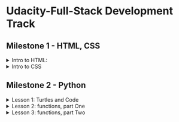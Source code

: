 # Udacity-Full-Stack Development Track
 
## Milestone 1 - HTML, CSS
<details>
  <summary>Intro to HTML: </summary>

  ### 1.1- Intoduction
  - The web is a collection of documents written in html.
  - **Hypertext**: is a form of text in which documents can refer(link) to other documents and resources.
  - The web is a hypertext system.
  ### 1.2- Web pages and servers
  - Web pages are usually stored on servers.
  - A server is a special computer that isn't fundamentally different from your personal computer, but they have a programs on them that answers the browser's requests.
  - All of the resources you see on a web page stored on the same server or from other web servers.
  - Usually, to load a web page, your browser sends a request for that page to a server.
  - Hypertext transfer protocol(HTTP): The rules of how the requests and responses are work.
  - The difference between addresses with http: and https: is whether the browser uses encryption to keep your data private (the S stands for Secure).
  - A web browser is an application, like Chrome, Firefox, Edge, or Safari, that is designed for displaying web pages.
  - HTML: Hypertext Markup language, is the language that provides the structure and the text of web page.
  ### 1.3- HTML and programming
  - Syntax: is a grammer rule of a language(Rules for how could you put your code together).
  - Formalism: Computers are stupid :"D. Computer take code literally, word for word letter for letter.
  - Nesting: Some bits of code is inside other bits of code in an orderly way.
  - Ther's a lot of Help and alot of people learing code and there is a lot of resources to help.
  - One of the most important resouces is documentations.
  - [MDN](https://developer.mozilla.org/en-US/)
  ### 1.4- Text Edittor and files
  - make file and save it with .html to open inside the browser.
  ### 1.5- The Job of HTML
  - Html is made of:
    - Text that the user will actually read in the browser.
    - Markup which tells the browser what that text should look like, how it's arranged, and within markups there can be resources.
    - Resources to include other files and documents like images and videos.
  ### 1.6- Markup
  - Markup is a text wich has special meaning.
  - it calles Tags.
  - tags always open with < and ends with > wich is usally calles angle brackts.
  - An opening tag marks the beginning of an element.
  - An closing tag marks the ending of an element.
  - Technically, < em >Hello!</ em > is an element.
  ### 1.7- Breaks and empty elements
  - Browser Collapse all witespaces together, So we don't see the line breaks we put on it.
  - Whitespace includes spaces, tabs, and line breaks. When the browser displays an HTML file, it treats a run of whitespace as a single space character. In order to create a line break that will show up in the browser, use the <code> br </code> tag.
  ### 1.8- Paragraphs
  - we use Paragraphs to markup all of Paragraphs.
  - using paragraph tags instead line break to tell the browser about the structure of our text.
  ### 1.9- Lots of elements
  - <code>sub</code>  and <code>sup</code> stand for "subscript" and "superscript". Originally, HTML started out as a tool for scientific and academic work; and these are really useful for science and math, like writing x2+3x+4 = 1 or chemical formulas like H2O.
  ### 1.10- Nested elements
  - Element can be inside other element.
  - Html can't be Overlap like this:
  ```
  <em> Text <sup> Text </em> text </sup>
  ```
  ### 1.11- Block and inline
  - <code>p</code> is a block element, which means the browser creates a box around it. It also generates a margin around this box, to visually separate the paragraph from surrounding elements.
  - <code>br</code> is an inline element that just creates a line break. It doesn't have a box around it and doesn't create any margin.
  - [Block Elements](https://developer.mozilla.org/en-US/docs/Web/HTML/Block-level_elements#Elements).
  - [Inline Elements](https://developer.mozilla.org/en-US/docs/Web/HTML/Inline_elements#Elements)
  ### 1.12- Practice — The div element
  - The <code>div</code> is short for division, because that's what this element is for—you can use it to divide up the page into different sections.
  - Like the paragraph <code>p</code> element, the division <code>div</code> element has an invisible box around it—and just like <code>p</code>, it can have a border, a margin, a width, a height, and so on.
  - But a <code>p</code> element is specifically meant to contain text. In contrast, the <code>div</code> element is a generic container for whatever other elements you might want to put inside. You can use the div element to organize the content and divide the page into sections.
  ### 1.13- Lists and implied close tags
  - The default display of an unordered list (ul) uses bullet points. The default display of an ordered list (ol) uses numbers.
  - <code>li</code> can be only occur inside <code>ol</code> or <code>ul</code> tags. so that li is an element for which the closing tag is optional.
  - when browser see <code>li</code> opening tag it knows that the previous <code>li</code> must be done, so the closing tag is optional.
  - But <code>ul</code> and <code>ol</code> tags must have closing tag.
  - if we leave off the closing <code>ol</code> or <code> ul </code>, then the browser will not know when our list ends! It will simply treat everything that comes after that point as part of the list
  - The <code>p</code> element is another example of an element for which the closing tag is optional.
  - when you leave off an optional closing tag, it is still implied—that is, the browser will figure out where the element should be closed, even though you didn't explicitly tell it.

  ### 1.14- Nested lists
  ```
  <ul>
    <li>Mammals
      <ol>
        <li>Raccoons
        <li>Gorillas
      </ol>
    <li>Reptiles
      <ol>
        <li>Iguanas
        <li>Cobras
      </ol>
    <li>Birds
      <ol>
        <li>Ostriches
        <li>Ravens
      </ol>
  </ul>
  ```
  ### 1.15- Practice — Indentation
  - Instead of writing like this:
  ```
  <p>
  Does indentation matter?
  </p>
  ```
  - Use Indentation
  ```
  <p>
      Does indentation matter?
  </p>
  ```
  ### 1.16- Practice — Implied close tags
  - Without the closing <code>p</code> tag, the browser will still close the element automatically—but not until it sees the next <code>p</code> element starting. So all of the text up until that point gets included in the contents of the blue p element.
  - With <code>li</code> and <code>p</code>, the browser can figure out where to close the element. But with an element like strong, there's no way for the browser to know where you want the emphasis to stop!
  - The <code>br</code> element is a void element— it doesn't have any contents (unlike <code>p</code>, which does have contents!).
  ### 1.17- Web addresses
  - URL: Uniform Resource Locator.
    - Uniform: Standerized
    - Resource: file or other data object
    - Locator: address for finding something.
  - A fully-qualified URL contains:
    - http, https, file -> protocols
    - :// -> separate protocol from the next part.
    - ex.com -> the domain name, which tells the browser what server to connect to.
    - file -> no domain followed it.
    - / -> file path.
    -  When you're linking to the top page (or home page) of a site, the URL does not need a file path after the domain name.
    - If we look at the URL for a file on your local system, we must give the file path instead of domain.
  ### 1.18- Links and the <code>a</code> tag
  - The web is based on the idea of hypertext.
  - ```<a href="http://example.net/stuff.html">Example Page</a>```: anchor element
    - href="http://example.net": hypertext reference attribute
    - The Example Page: contents (what the user actually clicks on)
    - </ a >: closing anchor tag
  ### 1.19- Adding images
  - ```<img src="https://fakeurl.example.net/fish.png" alt="Fish">```:
    - <code>src</code> -> url of the image file(it doesn't copy the file it just tell the browser where   to find it)
    - <code>alt</code> -> description of the image, (displayed if the file is missing or the user's network connection stops before the image is loaded or if the user can't see the image for instance if they are blind).
    - empty element -> No closes tag.
  - To create an image that is a link, put an img element between the open and close tags of an <code>a</code> element.
  - for instance:
  ```<a href="https://google.com"><img src="glogo.png" alt="Google!"></a>```
  
  ### 1.20- Files and relative URLs
  - Relative URLs Is a url that has the path of the file in the local computer
  - a url without :// the browser will treat it as a relative url and look for it as s file inside the computer.
  ### 1.21- Practice — Images and relative URLs
  -  attributes always go inside the start tag of an HTML element.
  - [placekitten](https://placekitten.com/)
  - [placebear](https://placebear.com/)
  ### 1.22- Documents: The DOCTYPE tag
  ``` <!DOCTYPE html> ```
  - without this tag browser will go into quirks mode, which trying to be compatable with older versions of html.
  ### 1.23- Documents: Head and body
  ```
  <!DOCTYPE html>
  <html lang="en">
    <head>
      <title>Title of your page</title>
    </head>
    <body>
      Content goes here! (Things like paragraphs, links, and images.)
    </body>
  </html>
  ```
  - **Are head and body required?**
  - In one sense, no, but in another sense, yes.
  - The grammar of HTML does not require that you literally write a <head> or <body> tag in your HTML code. Many web developers do write these. However, if you don't, the browser will attempt to place them into your code itself.
  - It needs to put the head element around certain elements that belong there, such as title; and to put the body element around the elements that form the document's body. This means that all the head elements must appear first, and the body elements after.
  ### 1.24- Validating HTML
  - Web browsers are very lenient about how they interpret HTML. They work around small errors and omissions.
  - [validator](https://validator.w3.org/)
  
</details>

 
<details>
  <summary>Intro to CSS</summary>

  ### 2.1- Starting with style
  - CSS -> cascading style sheet.
  - language for descriping the visual appearance of the web pages, including properites such as layout, colors and fonts.
  ### 2.2- Developer tools
  - Developer Tools makes this representation look like HTML, because that's a convenient way for web developers to see what's going on in the page. But the view that you see in Elements is actually a picture of the way the browser thinks about the page internally — not just a copy of the original HTML file.
  - **Google Chrome**: Open the Chrome menu at the top right of the browser window (the three vertical dots), select and select Tools > Developer Tools, OR
  - Right-click on any page element and select Inspect.
  ### 2.3- Text to trees
  - Text edittor -> made of text.
  - Browser -> image made of pixels.
  - The Browser reads html and it turns the code into the editor into a map(tree), and then tutns it into screen.
  - This kind of data structure called tree structure because each element can have a branch.
  - DOM -> Document object model, the particular tree structue for html.
  - DOM has tree structure for each html element.
  ### 2.4- Tree structure
  - Tree structure: Not diagram, it's data structure, a way that information can be organized.
  - Rules for trees structure:
    - The tree starts with a single node, the root, which has no incoming branches(no parent).
    - Each node can have branches to new nodes(Childrens).
    - Each (non-root) node can have only one incoming branch(one parent).
  ### 2.5- Trees to boxes
  - Tree structure tuns into boxs.
  - Each element displayed into a box.
  ### 2.6- Styling HTML directly
  - The first way is to use the style attribute to apply style directly to an HTML element.
  - The second way is to use the style element along with a ruleset.
  - when styles are applied directly to an HTML element using the style attribute, these are called inline styles.
  - The idea is that the style is being applied directly in the same line as the HTML element that it is styling.
  ### 2.7- Practice — Multiple styles
  ```<p style="color: blue; text-align: center;">Hello world!</p>```
  ### 2.8- Practice — Quotes or no quotes?
  - The quotes indicate where an attribute value starts and stops, even if there are spaces inside it.
  - An attribute value: the part that comes after the = sign.
  ```<p style=color: blue; text-align: center;>Hello world!</p>```
  - When we remove Quotes, the browser thinks <code>text-align:center;</code> is an attribute name not value.
  ### 2.9- Practice — Styling HTML separately
  - CSS is a different language from HTML. That means that it has its own syntax (or grammar), which is different from the syntax for HTML.
  ### 2.10- CSS syntax
  - There are two rulesets here. Each one has a selector and a block of rules.
  - The selector occurs at the start of each ruleset, and describes what elements the ruleset will be applied to.
  
  ```
    li {
      color: green;
      margin:20px;
    }
  ```
  - <code>li</code> -> selector
  - <code>color: green;</code> -> declaration / rule 
  - <code>{color: green;margin:20px;}</code> -> declaration block
  - <code>color:</code> -> property
  - <code>green;</code> -> value
  ### 2.11- Selectors: Type
  - Type selectors are written using just the type name.
  ### 2.12- Selectors: Class and ID
  - class: is a group of things with the same characteristic.
  - Whenever you see a CSS selector starting with a dot, you know you're looking at a selector that applies to the class of elements.
  ### 2.13- Selectors: Combining
  - [MDN](https://developer.mozilla.org/en-US/docs/Learn/CSS/Building_blocks/Selectors)
  ### 2.14- What's so "cascading" about CSS?
  - The term "cascading" in Cascading Style Sheets refers to the way that style properties "cascade" down the DOM tree, starting at the top. A style applied to the body element will affect the entire document. A style applied to a lower-level element will affect that element and all its descendants.
  - A style applied at a lower level can override a style at a higher level. For instance, if the body has color: red but a paragraph within the body has color: blue, the blue will apply to that paragraph and to any elements inside it:
  
  ```
    <style>
      body { color: red; }
      p { color: blue; }
    </style>
    <body>
      <p> This will be blue, not red. <br>
        <em> Same with this. </em> </p>
    </body>
  ```
  ### 2.15- Units
  - CSS allows you to specify heights (and other distances) using inches or centimeters, but a yard (36 inches) is a much larger unit than we usually use on the web.
  - The CSS unit em is named for the size of the letter "M", and comes from print typography. The HTML element < em > is short for "emphasis". They're spelled the same, and often pronounced the same, but they have no other relation between them at all.

  ### 2.16- Boxs
  - Each element is inside a box.
  ```
    <style>
      .blue_box {
        border: 10px solid blue;
        padding: 0.5em;
        width: 150px;
        height: 100px;
      }
    </style>

    <div class="blue_box">Hooray, a box!</div>
  ```
  ### 2.17- Percentages
  - The width property only changes the width of the contents. The padding, border, and margin are not included in the width (so they add extra width around the sides of the box!).
  ### 2.18- Learning more CSS
  - Use Reference and search engine.
  - [Reference](https://developer.mozilla.org/en-US/docs/Web/CSS/Reference).
  ### 2.19- Separating style
  - Linking stylesheets: To link to a stylesheet in your HTML file, add a link element to the head of the HTML file. The syntax for the link element is just like this:
  ```
    <link rel="stylesheet" href="style.css">
  ```
  - If you are linking to a stylesheet located on another web server, you will use a full URL in the href attribute. If you're linking to one that's in the same directory as your HTML file, you can just use the filename as a relative URL.
  ### 2.20- Color
  - In browser each primary color(red, green, blue) can have 256 possible values.
  - Each primary color is stored in a single byte, a space in memory that can hold a number from 0 to 255.
  - In all cases, we need to give the amount (or you could say the intensity) of each of the three primary colors: red, green, and blue (RGB).
  - We've been using the words "amount" and "intensity". What we really mean by this is the brightness of the light. Higher values indicate brighter (more intense) light, and lower values indicate darker (less intense) light.
  - By mixing different levels of red, green, and blue, we can get different colors, at different levels of brightness.
  - To make gray, use equal amounts of red, green, and blue. But if all three colors are equal to zero, you'll get black; and if all three are the maximum value (255, FF, or 100%) you'll get white.
  - what about hex values, like #00cc66 or #99ccff? These look strange, but they work the same way. Each pair of digits is a number that gives the intensity of red, green, or blue. The reason these values look strange is because they're in a different number system—instead of the decimal system that we are used to working with, these numbers are given in the hexadecimal system.
  - Hexadecimal is not as complex as it might appear. Instead of having 10 digits (0, 1, 2, 3, 4, 5, 6, 7, 8, 9), hexadecimal has 16. Since we don't have 16 number symbols, hexadecimal counts up to 9 and then starts using letters.
  ### 2.21- Practice — Searching for properties
  - Even experienced developers don't have every single property memorized. Fortunately, it's usually easy to find what you need by looking it up in the documentation or using your favorite search engine.
  - Most of the time, you can simply type in "CSS", followed by some words related to the property. For example, if you want to know how to set the background color, searching for "css background color" will turn up the results you're looking for.
  ### 2.22- fonts
  - use font-family property.
  - [Get Started with the Google Fonts API](https://developers.google.com/fonts/docs/getting_started)
  - [Google fonts](https://fonts.google.com/).
  ### 2.23- Practice — Fonts
  - We can style fonts using a bunch of separate declarations, like this:
  ```
    font-weight: bold;
    font-style: italic;
    font-size: 14pt;
    text-decoration: underline;
  ```
  - Or we can combine all of this styling info into one declaration, by using the short-hand font property. This can be very convenient!
  - What's not so convenient is that the values for the font property have to be in a certain specific order or they won't work. This is a great example of why it's important to get comfortable looking things up in the documentation.
  - [Font Shorthand Gotchas](https://css-tricks.com/almanac/properties/f/font/)
  - what's a "gotcha"? In computer science, a gotcha is some feature of the code that is likely to trip you up and cause a mistake—in this case, the CSS language makes it easy to write a font declaration that seems like it should work, but that is really in the wrong order.
  ### 2.24- Practice — Meaning vs. style
  - Something you may have wondered is why we have both <strong></strong> and font-weight: bold;. If you want to bold some text, it seems like you could use either of these—and they would have the same results.
  - And the same seems to be true of <em></em> and font-style: italic;.
  - Why would we need CSS style properties like font-weight and font-style, when we already have HTML elements like em and strong?
  - There are a couple of reasons for this.
  - The historical reason is that HTML was created before CSS, but the engineers who designed CSS wanted it to provide more customization than HTML alone did. The default way to show emphasis is by styling it as italic. But we don't have to do it that way — we can use CSS to override the default styles. For example, we could say that we want emphasized text to be red, or in a larger font size.
  - But the differences go deeper than that. HTML code isn't only used by browsers that display on the screen. It's also used by search engines, smart speaker apps, and other programs. Those programs can't see "boldface" or "italics", but they still need to know which text on a page is more important.
  - The <code>em</code> and <code>strong</code> elements specify the meaning of their contents. In contrast, the CSS style properties are just specifying the visual appearance.
  - To repeat this in more general terms: the HTML indicates what the contents mean, while the CSS indicates how the contents should look. Web programmers refer to this as semantic markup — using markup to indicate meaning, not just appearance.
  - For example, if we place some text inside an <code>em</code> element, this is our way of indicating that this text should be emphasized in some way. But to a program that's reading the page aloud to the user, it won't use italics; it will use tone of voice. And even in a page that _is_ displayed to the user, you might want it to be emphasized using color or another property, instead of with italics.
  ### 2.25- Practice — Containers
  ```
    <style>
      .box{
        width: 100px;
        height: 100px;
        text-align: center;
        font-size: 30px;
        font-weight: bold;
        font-family: sans-serif;
        float: right;
      }
    </style>
    <div class="box red">red</div>
    <div class="box green">green</div>
    <div class="box yellow">yellow</div>
  ```
  - Each box gets floated individually, which causes them to line up in a horizontal row rather than staying in a vertical stack.
  - behavior changes if we first put the three boxes inside a container <code>div</code>.
  ```
    <style>
      .box{
        width: 100px;
        height: 100px;
        text-align: center;
        font-size: 30px;
        font-weight: bold;
        font-family: sans-serif;
      }
      .container{
        float: right;
      }
    </style>
    <div class="container">
      <div class="box red">red</div>
      <div class="box green">green</div>
      <div class="box yellow">yellow</div>
    </div>
  ```
  ### 2.26- flexbox
  - [MDN](https://developer.mozilla.org/en-US/docs/Web/CSS/CSS_Flexible_Box_Layout/Basic_Concepts_of_Flexbox)
  ### 2.27- Practice — Flexbox
  - When using flexbox, it's important to understand how the size of the container element affects the layout of the boxes that are inside of it.
  ### 2.28- Replicating a design
  ```
    /* CSS  */
    ul{
      display: flex;
      flex-wrap: wrap;
      width: 335px;
      padding: 5px;
    }

    li{
      width: 95px;
      height: 95px;
      list-style: none;
      text-align: center;
      background-color: #89c9ff;
      margin: 5px;
      font: bold 80px sans-serif;
      border: 1px solid #000
    }
  ```

  ```
    <!DOCTYPE html>
    <html lang="en">
      <head>
        <title>Tic Tac Toes</title>
        <link rel="stylesheet" href="tictactoe.css">
      </head>
      <body>
        <ul>
          <li>X
          <li>
          <li>O

          <li>
          <li>X
          <li>O

          <li>X
          <li>O
          <li>
        </ul>
      </body>
    </html>
  ```

</details>


## Milestone 2 - Python
<details>
	<summary>Lesson 1: Turtles and Code</summary>

  ### 3.1- Starting out
  - **A program**: is a set of instructions for a computer. A program is made up of lines of code. Each line tells the computer a particular detail of those instructions.
  ### 3.2- Drawing with turtles 
  - turtles: A data object that knows how to draw lines on the screen.
  ```
    import turtle
    fred = turtle.Turtle()
    fred.color("red")
    fred.forward(100)
    fred.right(135)
    fred.forward(140)
    fred.right(135)
    fred.forward(100)
  ```
  ### 3.3- Variables
  - variable: A connection between a name in the code and some data in the computer’s memory.
  - assignment statement: <code>fred = turtle.Turtle()</code>
  - <code>fred</code>: gives the name of the variable
  - <code>=</code>: takes the thing on the right and assigns it to the name on the left
  - <code>turtle.Turtle()</code>: creates a new turtle data object in memory
  ### 3.4- Changing colors
  - colors in turtle code is a string.
  - Strings in Python code always appear in quotes. The string "123" is different from the number 123.
  - right(deg): When we want the turtle to turn right, we have to tell it how far to turn, and we use degrees of angle to do it.
  ### 3.5- Changing shapes
  - An integer: is a whole number with no fraction or decimal part. Integers can be positive, zero, or negative (like -5).
  - In Python, a list is written with square brackets around it, and commas separating the items.
  ### 3.6- Finding errors
  - python run code from top to the bottom.
  - The purpose of an error message is to tell you what might be wrong, and to point to the part of your code (usually, the line number) where the problem was detected.
  ### 3.7- Modules and methods
  - Python is a case-sensitive programming language: the case or capitalization of the letters matters.
  - A module: is a file with some useful code, which we can import into our program.
  - A method: is a named block of code that can be called to get the module to do something.
  - The import turtle statement: tells Python that you want to use the turtle module in your code.
  - <code>amy.forward(100)</code>: We're calling the <code>forward</code> method on a <code>Turtle</code> object named <code>amy</code>, and giving it the input <code>100</code>.
  ### 3.8- Comments
  - a comment is a message for human readers. The computer ignores comments when running the code. In Python, a comment line begins with <code>#</code>.
  - Comments can help make your program a lot easier to understand. 
  - Comments can also be a handy tool for experimenting with your code. If you want to temporarily "turn off" some code so that it doesn't run.
  - <code>amy.penup()</code> : Deactivate the pen so that the turtle stops drawing when moving.
  - <code>amy.pendown()</code> : Activate the pen so that the turtle starts drawing when moving.
  It's probably surprising that <code>amy.speed(0)</code> is the fastest speed. A speed of 0 means that no animation takes place to show the turtle moving—instead, the turtle jumps instantly from one spot to the next.
  ### 3.9- Practice — Order matters
  - by default, Python will run each line of code in order, from top to bottom. That means that the order in which you put the lines of code in your program can make a big difference.
  ### 3.10- Using variables
  Being able to assign a value to a variable <code>favorite_color = "cyan" </code>
  ... and then use this variable to do stuff elsewhere in your code ...
  <code>mary.color(favorite_color)</code>... is an important skill to have as a programmer!.
  - <code>blah = "purple"</code>: is a bad name because it makes the program harder for human beings to understand.
  - you can assign all sorts of other things to variables too, like lists and integers.
  ### 3.11- Looping
  ```
  for side in [1, 2, 3, 4, 5]:
      amy.forward(100)
      amy.right(72)
  ```
  - In this loop, what matters is the number of things there are in the list. For now, it doesn't matter what those things are — it just matters how many of them are in the list.
  - <em>Indentation</em> is how we indicate that a line of code is <em>inside</em> the loop.
  - In Python, indentation is important!
  - we can use whatever word we want in place of side.
  ### 3.12- Lists and loops
  - In Python, a list of items is written with square brackets around it, and commas separating the items.
  ```
  for side in [1, 2, 3, 4]:
      george.forward(100)
      george.right(90)
  ```
  -  Lists and for loops work closely together. But in the above example, we're not actually using the numbers in the list — we're just using the fact that there are four of them.
  -  we can use the numbers in the list, in the code that's inside the for loop.
  ```
  import turtle

  lengths = [10, 20, 30, 40, 50, 60, 70, 80]

  dizzy = turtle.Turtle()
  dizzy.color("blue")
  dizzy.width(5)

  for length in lengths:
      dizzy.forward(length)
      dizzy.right(90)
  ```
  - The lengths variable refers to a section of the computer's memory that contains the list [10, 20, 30, 40, 50, 60, 70, 80, 90, 100].
  - Each time the loop runs, the <code>length</code> variable gets assigned a single item from the<code>lengths</code> list.
  - The key idea behind all of this is that a for loop has a special variable built into the first line of the loop. In these examples, the variable is called length.
  ### 3.13- Practice — Loop variables
  ```
  for length in [10, 20, 30, 40, 50, 60]:
      length = 100
      dizzy.forward(length)
      dizzy.right(90)
  ```
  - The first line of the loop will assign a new value to length each time the loop runs. But then, the second line (length = 100) will re-assign length to the value 100. Thus, dizzy moves forward by 100 pixels every time.
  ```
  for length in [10, 20, 30, 40, 50, 60]:
      dizzy.forward(length)
      length = 100
      dizzy.forward(length)
  ```
  - dizzy goes forward by a length of 10, and then again by a length of 100 (for a total of 110).
  ### 3.14- Mystery shape
  - angles can be used in the for loop with different values.
  ### 3.15- Loops within loops
  - Nested loops.
  ```
  import turtle
  anna = turtle.Turtle()
  for path in [1, 2, 3, 4]:
      for step in [1, 2, 3]:
          anna.forward(10)
  ```
  - The inner loop runs three times for each pass through the outer loop, and the outer loop runs four times.
  - The turtle goes forward 10 pixels each time <code>anna.forward(10)</code> is called, and this happens 12 times total, because 4 × 3 = 12. So it goes 120 pixels forward in total.
  ### 3.16- Practice — Turtle methods
  - <code>anna.width(10)</code> : Change how thick the line is.
  - <code>anna.speed(0)</code> : Draw as fast as possible.
  - <code>anna.penup()</code> : Stop drawing.
  - <code>anna.pendown()</code> : Start drawing.
  - [Turtle Documentation](https://docs.python.org/3/library/turtle.html)

  ### 3.17- Practice — More loop variables
  - Remember, the first line of a for loop comes with a special sort of variable. We say it's a "special" variable because of the fact that each time the loop runs, the variable gets assigned the next value from the list. You don't see any assignment statements, but that's how for loops work.
  ### 3.18- Thinking about errors
  - There are really three major kinds of errors that come up in programming: syntax errors, usage errors, and logic errors.
  - Syntax errors are like spelling errors. When you're learning a new language, you'll probably make a lot of them. But once you're used to the language, you'll make very few.
  - Usage errors, This is when you ask the computer to do something that doesn't make sense. Ex: <code>alison.forward("orange")</code>
  - logic errors: The program runs fine — it doesn't crash — but it doesn't do what you wanted it to do, because what you wrote isn't what you meant. These are what people mean when they say, "The computer doesn't do what you want it to; it only does what you tell it to do."
  - **Indentation**: 
  ```
  for a in [1, 2, 3]:
      # code here will run 3 times.
      for b in [4, 5, 6]:
          # code in here will run 9 times
      # but code here will run only 3 times!
  ```
  ### 3.19- Rainbow turtles
  ```
  import turtle
  mai = turtle.Turtle()
  rainbow = ["red", "orange", "yellow", "green", "blue", "purple"]


  # Write whatever code you want here!
  mai.width(5)
  mai.speed(0)

  for color in rainbow:
      mai.color(color)
      for inner in [1,2,3,4,5]:
          mai.forward(50)
          mai.right(144)
      mai.right(60)
      mai.penup()
      mai.forward(50)
      mai.pendown()
      mai.hideturtle()
  ```
  ### 3.20- Review
  - A method call asks an object, such as a turtle, to perform some action, such as moving forward. A method call can take additional inputs.
  - Quotes are how we indicate a string value in Python.
  - NameError is a really common error message from Python, and it means that the code tried to use a variable before defining it. For instance, <code>matthew.right(45)</code> will give a NameError if you don't have a turtle named matthew yet.

</details>

<details>
	<summary>Lesson 2: functions, part One</summary>
  
  ### 4.1- Statements
  - There are two kinds of Statements:
    - Simple Statements
    - compound Statements
  - Simple Statements:
    - <code>sides = 12</code>: Assignment Statement.
    - <code>import turtle</code>: import Statement.
    - <code>mary.color("purple")</code>: Method call Statement.
  - Compound Statements Controls:
    - **Whether** the code runs.
    - **When** the code runs.
    - **How many** times the code runs.
  - **Control Flow**: is the order in which statements are executed in a piece of code.
  - The default control flow is from the top to the bottom.
  - Compound Statements change the default control flow.
  ### 4.2- The range function
  - The best programmers write fewer lines of code rather than more.
  - The list <code>[0, 1, 2, 3, 4, 5, 6]</code> has seven items, so we'll write <code>range(7)</code> instead.
  ### 4.3- Crunching numbers (1/2)
  - Expression: Is a piece of code that resolves to some values.
  - <code>5 + 9 * 2</code> -> Expression.
  - <code>+, * </code> -> Operators.
  - <code>5, 9, 2</code> -> Operands.
  - Some Usage for Expressions:
  ```
    howard = turtle.Turtle()
    for side in [1, 2, 3, 4, 5, 6, 7, 8, 9, 10]:
      howard.forward(side * 10)
      howard.right(90 - side)
  ```
  - Dividing 360 by <code>sides</code> will give the correct turning angle for any number of sides.
  ```
    sides = 5
    length = 100
    t = turtle.Turtle()
    t.color("orange")
    for side in range(sides):
        t.forward(length)
        t.right(360 / sides)
  ```
  ### 4.4- Crunching numbers (2/2)
  - To drow This shape:
  
  <p><img src="https://video.udacity-data.com/topher/2018/March/5ab5dd13_spirangle/spirangle.png"/></p>
  
  ```
  import turtle
  t = turtle.Turtle()
  t.color("cyan")

  for side in range(19):
      t.forward(side*10)
      t.right(120)
  ```
  ### 4.5- What's a function?
  - A function is a block of code that has a name, but that doesn't run until we tell it to.
  - We can tell a function to run by <em>calling</em> that function.
  - To <em>call</em> a function, use the name of the function, followed by parentheses.
  - **Callable code**: is the code that will only run when a call statement is used.
  -  A function call like <code>range(100)</code> do:
    - Runs the code in the function.
    - Passes <em>input</em> to the function.
    - Gets back some <em>output</em> from the function.
		
  - A **method** is a function that's associated with an object. It is a special kind of functions.
  - Every method is a function but not Every function is a method.
  - <code>edna.home()</code> is a call to the method named home on an object named <code>edna</code>.
  - <code>max(23, 17)</code> is a call to the function named <code>max</code>.
  - **Argument**: is a value that we can pass to a function when we call that function.
	
  ### 4.6- Defining functions

  ```

  def spiral():
      t = turtle.Turtle()
      t.color("cyan")
      for n in range(100):
          t.forward(n)
          t.right(20)

  spiral()

  ```
  ### 4.7- Parameters and arguments
  - When we define a function, we specify its parameters: <code>def spiral(sides, turn, color, width): </code>
  - When we call a function, we specify its arguments: <code>spiral(150, -30, "blue", 10) </code>
  - Parameters are just variables: Because the variable, is given as part of the function definition, we call it a parameter.
  - Arguments are just inputs: it's just some input that we pass to a function.
  - When we say that it "passes" this argument, all we mean is that it assigns this number to the corresponding parameter.
  - "passing an argument to a function" is really just another way that we can assign a value to a variable.
  <p> <img src="https://video.udacity-data.com/topher/2018/September/5ba5c286_arguments-to-parameters/arguments-to-parameters.png"/> </p>
  
  ### 4.8- Defining a <code>draw_square</code> function
  - function has to be defined before we can call it — otherwise, we'll get an error.
  - we only have to define the function one time in our program.
  ```
  import turtle
  jack = turtle.Turtle()
  jack.color("yellow")

  def draw_square():
    for side in range(4):
      jack.forward(100)
      jack.right(90)

  draw_square()

  for square in range(80):
    draw_square()
    jack.speed(0)
    jack.forward(5)
    jack.left(5)
  ```
  
  ### 4.9- Adding a parameter to <code>draw_square</code>
  - By putting a parameter in the function definition, we make it possible to pass that function some input when we call it.
  ```
  def draw_square(length):
    for side in range(4):
      jack.forward(length)
      jack.right(90)
  ```
  ### 4.10- Make your own function
  - Apply this pattern:
  <p> <img src="https://video.udacity-data.com/topher/2017/December/5a37d29c_screen-shot-2017-12-18-at-6.36.52-am/screen-shot-2017-12-18-at-6.36.52-am.png"/> </p>
  
  ```
  # Write a function here that creates a
  # turtle and draws a shape with it.
  def tringles(color, start):
    t = turtle.Turtle()
    t.color(color)
    t.width(3)
    t.speed(0)
    t.right(start)
    for n in range(6):
      for side in range(3):
        t.forward(100)
        t.right(120)
        t.hideturtle()
      t.right(15)

  # Call the function multiple times.

  tringles('orange', 0)
  tringles('red', 120)
  tringles('yellow', 240)
  ```
  ### 4.11- Variable scope
  - **scope**: the part of the code for which a variable is defined
  - **Local scope**: Defined inside a function. can only be used inside that function. It isn't defined outside.
  - **global variable**: Defined outside of a function. It is defined everywhere in the code.
  ### 4.12- Indent with care!
  - Some indentation mistakes will cause Python to give an error message. Others (like having a line outside of a loop when you meant for it to be inside of a loop) won't throw an error—instead, they'll simply cause the code to do something you didn't expect!
  
  ### 4.13- If this equals that
  - <code>==</code> ->To check for conditions:
  ```
  import turtle

  romeo = turtle.Turtle()
  juliet = turtle.Turtle()

  juliet.color("misty rose")
  juliet.width(3)

  romeo.color("violet")
  romeo.width(3)

  romeo_last_name = "montague"

  romeo.left(40)
  romeo.forward(100)
  for side in range(185):
      romeo.forward(1)
      romeo.left(1)
  romeo.hideturtle()

  if romeo_last_name == "montague":
      juliet.left(140)
      juliet.forward(100)
      for side in range(185):
          juliet.forward(1)
          juliet.right(1)
      juliet.hideturtle()
  ```
  ### 4.14- if / else
  - It's a variation on the if statement. The way it works is that the condition is checked, and if it's true, then the code under the if line will run; but if the condition is false, the code under the else line will run instead.
  
  ### 4.15- Modulo (1/3)
  - Modulo operator, %, divides one number by another—and then gives the remainder of that division.
  - [great video](https://www.khanacademy.org/math/arithmetic/arith-review-multiply-divide/arith-review-remainders/v/introduction-to-remainders).
  - [practice problems you can try out.](https://www.khanacademy.org/math/arithmetic/arith-review-multiply-divide/arith-review-remainders/e/division-with-remainders-1).
  - The most important concept here is not the math itself. The key idea is that **we need a way to create a repeating pattern**—and the modulo operator gives us a way to do that.
  -  If we have <code>a % b</code> and <code>b</code> is bigger, then the remainder will simply be <code>a</code>.
  - For example:
    - <code>7 % 10</code> gives the result <code>7</code>
    - <code>7 % 100</code> gives the result <code>7</code>
    - <code>7 % 1000</code> gives the result <code>7</code>
  - A common thing to do with the modulo operator is to use it with an **increasing sequence** of numbers. For example, we can do <code>1 % 5</code>, then <code>2 % 5</code>, then <code>3 % 5</code>, and so on.
  ### 4.16- Modulo (2/3)
  ```
  import turtle

  t = turtle.Turtle()
  t.width(3)
  t.color("yellow")
  t.penup()
  t.back(200)
  t.pendown()
  for n in range(10):
      t.forward(50)
      t.left(90)
      t.forward(50)
      t.right(90)

  t.hideturtle()
  ```
  - Make staircase pattern. But do it with only one use of the <code>forward</code> method in your code. 
  ```
  for n in range(10):
      t.forward(50)
      if n % 2 == 0:
          t.left(90)
      else:
          t.right(90)

  t.hideturtle()
  ```
</details>


<details>
	<summary>Lesson 3: functions, part Two</summary>
  
  
</details>


















